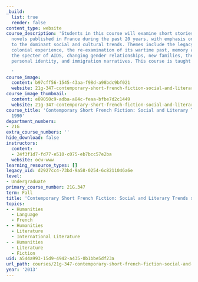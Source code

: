 ```yaml
---
_build:
  list: true
  render: false
content_type: website
course_description: 'Students in this course will examine short stories and short
  novels published in France during the past 20 years, with emphasis on texts related
  to the dominant social and cultural trends. Themes include the legacy of France''s
  colonial experience, the re-examination of its wartime past, memory and the Holocaust,
  the specter of AIDS, changing gender relationships, new families, the quest for
  personal identity, and immigration narratives. This course is taught in French.

  '
course_image:
  content: b97cff56-1545-43aa-f98d-a98bdc9bf021
  website: 21g-347-contemporary-short-french-fiction-social-and-literary-trends-since-1990-fall-2013
course_image_thumbnail:
  content: e09050c9-adba-a84c-feaa-bfbe7d2c1449
  website: 21g-347-contemporary-short-french-fiction-social-and-literary-trends-since-1990-fall-2013
course_title: 'Contemporary Short French Fiction: Social and Literary Trends since
  1990'
department_numbers:
- 21G
extra_course_numbers: ''
hide_download: false
instructors:
  content:
  - 24f3f1d7-fd77-e510-c075-eb7bcc57e2ba
  website: ocw-www
learning_resource_types: []
legacy_uid: d2927cc4-73bd-9a58-0254-6c8211046a6e
level:
- Undergraduate
primary_course_number: 21G.347
term: Fall
title: 'Contemporary Short French Fiction: Social and Literary Trends since 1990'
topics:
- - Humanities
  - Language
  - French
- - Humanities
  - Literature
  - International Literature
- - Humanities
  - Literature
  - Fiction
uid: a544a993-15d9-4942-a435-0b1bbe5df23a
url_path: courses/21g-347-contemporary-short-french-fiction-social-and-literary-trends-since-1990-fall-2013
year: '2013'
---
```

